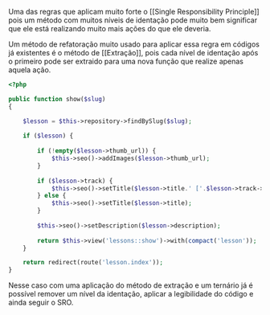 Uma das regras que aplicam muito forte o [[Single Responsibility Principle]] pois um método com muitos níveis de identação pode muito bem significar que ele está realizando muito mais ações do que ele deveria.

Um método de refatoração muito usado para aplicar essa regra em códigos já existentes é o método de [[Extração]], pois cada nível de identação após o primeiro pode ser extraido para uma nova função que realize apenas aquela ação.

``` php
<?php

public function show($slug)
{

	$lesson = $this->repository->findBySlug($slug);
	
	if ($lesson) {
		
		if (!empty($lesson->thumb_url)) {	
			$this->seo()->addImages($lesson->thumb_url);
		}
		
		if ($lesson->track) {	
			$this->seo()->setTitle($lesson->title.' ['.$lesson->track->title.']');
		} else {
			$this->seo()->setTitle($lesson->title);
		}
		
		$this->seo()->setDescription($lesson->description);
		
		return $this->view('lessons::show')->with(compact('lesson'));
	}

	return redirect(route('lesson.index'));
}
```

Nesse caso com uma aplicação do método de extração e um ternário já é possível remover um nível da identação, aplicar a legibilidade do código e ainda seguir o SRO.